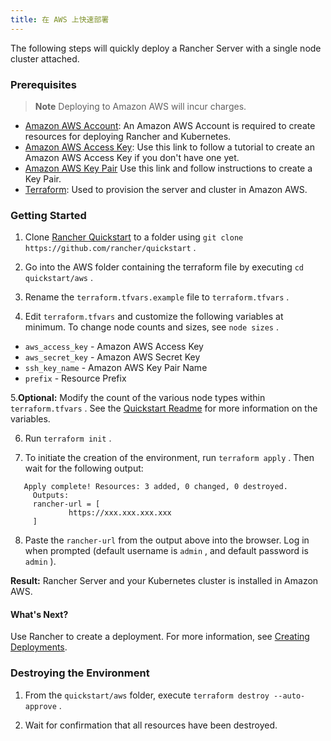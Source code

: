 ```yaml
---
title: 在 AWS 上快速部署
---
```


The following steps will quickly deploy a Rancher Server with a single node cluster attached.

### Prerequisites

> **Note**
> Deploying to Amazon AWS will incur charges.

* [Amazon AWS Account](https://aws.amazon.com/account/): An Amazon AWS Account is required to create resources for deploying Rancher and Kubernetes.
* [Amazon AWS Access Key](https://docs.aws.amazon.com/general/latest/gr/managing-aws-access-keys.html): Use this link to follow a tutorial to create an Amazon AWS Access Key if you don't have one yet.
* [Amazon AWS Key Pair](https://docs.aws.amazon.com/AWSEC2/latest/UserGuide/ec2-key-pairs.html#having-ec2-create-your-key-pair) Use this link and follow instructions to create a Key Pair.
* [Terraform](https://www.terraform.io/downloads.html): Used to provision the server and cluster in Amazon AWS.

### Getting Started

1. Clone [Rancher Quickstart](https://github.com/rancher/quickstart) to a folder using `git clone https://github.com/rancher/quickstart` .

2. Go into the AWS folder containing the terraform file by executing `cd quickstart/aws` .

3. Rename the `terraform.tfvars.example` file to `terraform.tfvars` .

4. Edit `terraform.tfvars` and customize the following variables at minimum. To change node counts and sizes, see `node sizes` .

* `aws_access_key` - Amazon AWS Access Key
* `aws_secret_key` - Amazon AWS Secret Key
* `ssh_key_name` - Amazon AWS Key Pair Name
* `prefix` - Resource Prefix

5.**Optional:** Modify the count of the various node types within `terraform.tfvars` . See the [Quickstart Readme](https://github.com/rancher/quickstart) for more information on the variables.

6. Run `terraform init` .

7. To initiate the creation of the environment, run `terraform apply` . Then wait for the following output:

   

``` 
   Apply complete! Resources: 3 added, 0 changed, 0 destroyed.
     Outputs:
     rancher-url = [
             https://xxx.xxx.xxx.xxx
     ]
   ```

8. Paste the `rancher-url` from the output above into the browser. Log in when prompted (default username is `admin` , and default password is `admin` ).

**Result:** Rancher Server and your Kubernetes cluster is installed in Amazon AWS.

#### What's Next?

Use Rancher to create a deployment. For more information, see [Creating Deployments](/docs/quick-start-guide/workload).

### Destroying the Environment

1. From the `quickstart/aws` folder, execute `terraform destroy --auto-approve` .

2. Wait for confirmation that all resources have been destroyed.

